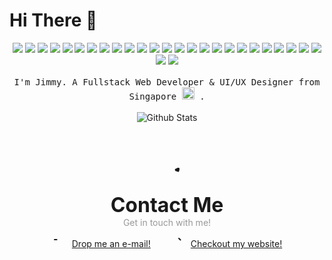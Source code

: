 # Hi There :wave:

<p align="center">
  <!-- <a href="https://wakatime.com/@84e44f34-034b-4325-820f-3d050ed5a5e5">
    <img src="https://wakatime.com/badge/user/84e44f34-034b-4325-820f-3d050ed5a5e5.svg?style=for-the-badge&labelColor=000000&color=" alt="Wakatime Stats"></img>
  </a> -->
  <!-- <img src="https://img.shields.io/badge/-HTML5-E34F26?style=for-the-badge&labelColor=000&logo=html5&logoColor=white" /> -->
  <!-- <img src="https://img.shields.io/badge/-CSS3-1572B6?style=for-the-badge&labelColor=000&logo=css3" /> -->
  <!-- <img src="https://img.shields.io/badge/-Apollo%20GraphQL-311C87?style=for-the-badge&labelColor=000&logo=apollo-graphql" /> -->
  <!-- <img src="https://img.shields.io/badge/-MySQL-black?style=for-the-badge&labelColor=000&logo=mysql" /> -->
  <!-- <img src="https://img.shields.io/badge/-java-E34A86?style=for-the-badge&labelColor=000&logo=java" /> -->
  <!-- <img src="https://img.shields.io/badge/-Rust-000?style=for-the-badge&labelColor=000&logo=rust" /> -->
  <img src="https://img.shields.io/badge/-TypeScript-3178c6?style=for-the-badge&labelColor=000&logo=typescript" />
  <img src="https://img.shields.io/badge/-C++-000?style=for-the-badge&labelColor=000&logo=cplusplus" />
  <img src="https://img.shields.io/badge/-C%23-000?style=for-the-badge&labelColor=000&logo=csharp" />
  <img src="https://img.shields.io/badge/-Python-black?style=for-the-badge&labelColor=000&logo=Python" />
  <img src="https://img.shields.io/badge/-Nodejs-24b45d?style=for-the-badge&labelColor=000&logo=Node.js" />
  <img src="https://img.shields.io/badge/-Deno-000?style=for-the-badge&labelColor=000&logo=deno" />
  <img src="https://img.shields.io/badge/-Vue 3-4fc08c?style=for-the-badge&labelColor=000&logo=vue.js" />
  <img src="https://img.shields.io/badge/-React-49a4bc?style=for-the-badge&labelColor=000&logo=react" />
  <img src="https://img.shields.io/badge/-Solid-325794?style=for-the-badge&labelColor=000&logo=solid" />
  <img src="https://img.shields.io/badge/-Svelte-ff3e00?style=for-the-badge&labelColor=000&logo=svelte" />
  <img src="https://img.shields.io/badge/-Tailwind CSS-05b6d4?style=for-the-badge&labelColor=000&logo=tailwindcss" />
  <img src="https://img.shields.io/badge/-GraphQL-E10098?style=for-the-badge&labelColor=000&logo=graphql" />
  <img src="https://img.shields.io/badge/-Postgres-263c81?style=for-the-badge&labelColor=000&logo=postgresql" />
  <img src="https://img.shields.io/badge/-Nuxt-00dc81?style=for-the-badge&labelColor=000&logo=nuxt.js" />
  <img src="https://img.shields.io/badge/-Next-000?style=for-the-badge&labelColor=000&logo=next.js" />
  <img src="https://img.shields.io/badge/-Nest-d5214a?style=for-the-badge&labelColor=000&logo=nestjs" />
  <img src="https://img.shields.io/badge/-Planetscale-000?style=for-the-badge&labelColor=000&logo=planetscale" />
  <!-- <img src="https://img.shields.io/badge/-Vercel-000?style=for-the-badge&labelColor=000&logo=vercel" /> -->
  <!-- <img src="https://img.shields.io/badge/-Docker-2396ed?style=for-the-badge&labelColor=000&logo=docker" /> -->
  <img src="https://img.shields.io/badge/Google Cloud-4383f2?style=for-the-badge&labelColor=000&logo=google-cloud" />
  <img src="https://img.shields.io/badge/-Git-f05032?style=for-the-badge&labelColor=000&logo=git" />
  <img src="https://img.shields.io/badge/-GitHub-000?style=for-the-badge&labelColor=000&logo=github" />
  <img src="https://img.shields.io/badge/-BitBucket-000?style=for-the-badge&labelColor=000&logo=bitbucket" />
  <img src="https://img.shields.io/badge/-Linear-5d6ad2?style=for-the-badge&labelColor=000&logo=linear" />
  <img src="https://img.shields.io/badge/-Jetbrains-000?style=for-the-badge&labelColor=000&logo=jetbrains" />
  <img src="https://img.shields.io/badge/-Vs Code-000?style=for-the-badge&labelColor=000&logo=visualstudiocode" />
  <img src="https://img.shields.io/badge/-Adobe-000?style=for-the-badge&labelColor=000&logo=adobe" />
  <img src="https://img.shields.io/badge/-Figma-ec4c1d?style=for-the-badge&labelColor=000&logo=figma" />
  <img src="https://img.shields.io/badge/-Spline-000?style=for-the-badge&labelColor=000&logo=spline" />
  <br/>
  <br/>
  <samp>
    I'm Jimmy. A Fullstack Web Developer & UI/UX Designer from Singapore <img width="20rem" style="border-radius: 0.1rem;" src="https://upload.wikimedia.org/wikipedia/commons/thumb/4/48/Flag_of_Singapore.svg/800px-Flag_of_Singapore.svg.png?20211012105253"/> .
  </samp>
  <br/>
  <br/>
  <img src="https://github-readme-stats.vercel.app/api?username=jimmy-lew&count_private=true&show_icons=true&include_all_commits=true&hide_border=true&count_private=true&bg_color=000&theme=github_dark" alt="Github Stats"></img>
  <!-- <img src="https://github-readme-stats.vercel.app/api/top-langs/?username=jimmy-lew&layout=compact&count_private=true&show_icons=true&include_all_commits=true&hide_border=true&count_private=true&bg_color=000&theme=github_dark" alt="Github Stats"></img> -->
</p>

<p align="center" style="display: flex; flex-direction: column; align-items: center; margin-top: 4rem;">
  <svg xmlns="http://www.w3.org/2000/svg" width="3rem" height="3rem" preserveAspectRatio="xMidYMid meet" viewBox="0 0 24 24"><g fill="none" stroke="currentColor" stroke-linecap="round" stroke-linejoin="round" stroke-width="2"><path stroke-dasharray="16" stroke-dashoffset="16" d="M21 5L18.5 20M21 5L9 13.5"><animate fill="freeze" attributeName="stroke-dashoffset" dur="0.4s" values="16;0"/></path><path stroke-dasharray="22" stroke-dashoffset="22" d="M21 5L2 12.5"><animate fill="freeze" attributeName="stroke-dashoffset" dur="0.4s" values="22;0"/></path><path stroke-dasharray="12" stroke-dashoffset="12" d="M18.5 20L9 13.5"><animate fill="freeze" attributeName="stroke-dashoffset" begin="0.4s" dur="0.3s" values="12;0"/></path><path stroke-dasharray="8" stroke-dashoffset="8" d="M2 12.5L9 13.5"><animate fill="freeze" attributeName="stroke-dashoffset" begin="0.4s" dur="0.3s" values="8;0"/></path><path stroke-dasharray="6" stroke-dashoffset="6" d="M12 16L9 19M9 13.5L9 19"><animate fill="freeze" attributeName="stroke-dashoffset" begin="0.7s" dur="0.3s" values="6;0"/></path></g></svg>
  <span style="font-size: 2rem; font-weight: bold;">Contact Me</span>
  <span style="color: #999;">Get in touch with me!</span>
  <div style="display: flex; gap: 2rem; justify-content: center;">
  <div style="display: flex; justify-content: center; align-items: center; gap: 0.5rem;">
    <svg xmlns="http://www.w3.org/2000/svg" width="1.5rem" height="1.5rem" preserveAspectRatio="xMidYMid meet" viewBox="0 0 24 24"><g fill="none" stroke="currentColor" stroke-linecap="round" stroke-width="2"><rect width="18" height="14" x="3" y="5" stroke-dasharray="64" stroke-dashoffset="64" rx="1"><animate fill="freeze" attributeName="stroke-dashoffset" dur="0.6s" values="64;0"/></rect><path stroke-dasharray="24" stroke-dashoffset="24" d="M3 6.5L12 12L21 6.5"><animate fill="freeze" attributeName="stroke-dashoffset" begin="0.6s" dur="0.4s" values="24;0"/></path></g></svg>
    <a href="mailto:jimmylew@gmail.com" style="color: inherit;">
      Drop me an e-mail!
    </a>
  </div>
  <div style="display: flex; justify-content: center; align-items: center; gap: 0.5rem;">
    <svg xmlns="http://www.w3.org/2000/svg" width="1.5rem" height="1.5rem" preserveAspectRatio="xMidYMid meet" viewBox="0 0 24 24"><g fill="none" stroke="currentColor" stroke-linecap="round" stroke-linejoin="round"><path stroke-dasharray="64" stroke-dashoffset="64" stroke-width="2" d="M13 3L19 9V21H5V3H13"><animate fill="freeze" attributeName="stroke-dashoffset" dur="0.6s" values="64;0"/></path><path stroke-dasharray="14" stroke-dashoffset="14" d="M12.5 3V8.5H19"><animate fill="freeze" attributeName="stroke-dashoffset" begin="0.7s" dur="0.2s" values="14;0"/></path><g stroke-dasharray="8" stroke-dashoffset="8" stroke-width="2"><path d="M10 13L8 15L10 17"><animate fill="freeze" attributeName="stroke-dashoffset" begin="1s" dur="0.2s" values="8;0"/></path><path d="M14 13L16 15L14 17"><animate fill="freeze" attributeName="stroke-dashoffset" begin="1.2s" dur="0.2s" values="8;0"/></path></g></g></svg>
    <a href="portfolio-jimmy-lew.vercel.app" style="color: inherit;">
      Checkout my website!
    </a>
  </div>
  </div>
</p>

